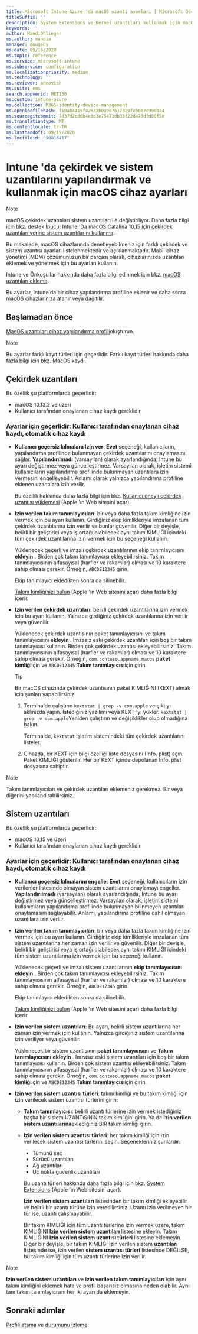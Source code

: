 ```yaml
---
title: Microsoft Intune-Azure 'da macOS uzantı ayarları | Microsoft Docs
titleSuffix: ''
description: System Extensions ve Kernel uzantıları kullanmak için macOS cihazlarında Ayarlar ekleyin, yapılandırın veya oluşturun. Ayrıca, kullanıcıların onaylanan uzantıları geçersiz kılmasına, bir takım tanımlayıcısından tüm uzantılara izin vermelerine veya Microsoft Intune içindeki belirli uzantılara veya uygulamalara izin erişmesine izin verin.
keywords: ''
author: MandiOhlinger
ms.author: mandia
manager: dougeby
ms.date: 09/16/2020
ms.topic: reference
ms.service: microsoft-intune
ms.subservice: configuration
ms.localizationpriority: medium
ms.technology: ''
ms.reviewer: annovich
ms.suite: ems
search.appverid: MET150
ms.custom: intune-azure
ms.collection: M365-identity-device-management
ms.openlocfilehash: f10a84415f42632b0a9d7b17829feb0b7c99d0a4
ms.sourcegitcommit: 7037d2cd6b4e3d3e75471db33f22d475dfd89f5e
ms.translationtype: MT
ms.contentlocale: tr-TR
ms.lasthandoff: 09/19/2020
ms.locfileid: "90815417"
---
```

# <a name="macos-device-settings-to-configure-and-use-kernel-and-system-extensions-in-intune"></a>Intune 'da çekirdek ve sistem uzantılarını yapılandırmak ve kullanmak için macOS cihaz ayarları

> [!NOTE]
> macOS çekirdek uzantıları sistem uzantıları ile değiştiriliyor. Daha fazla bilgi için bkz. [destek İpucu: Intune 'Da macOS Catalina 10,15 için çekirdek uzantıları yerine sistem uzantılarını kullanma](https://techcommunity.microsoft.com/t5/intune-customer-success/support-tip-using-system-extensions-instead-of-kernel-extensions/ba-p/1191413).

Bu makalede, macOS cihazlarında denetleyebilmeniz için farklı çekirdek ve sistem uzantısı ayarları listelenmektedir ve açıklanmaktadır. Mobil cihaz yönetimi (MDM) çözümünüzün bir parçası olarak, cihazlarınızda uzantıları eklemek ve yönetmek için bu ayarları kullanın.

Intune ve Önkoşullar hakkında daha fazla bilgi edinmek için bkz. [macOS uzantıları ekleme](kernel-extensions-overview-macos.md).

Bu ayarlar, Intune'da bir cihaz yapılandırma profiline eklenir ve daha sonra macOS cihazlarınıza atanır veya dağıtılır.

## <a name="before-you-begin"></a>Başlamadan önce

[MacOS uzantıları cihaz yapılandırma profili](kernel-extensions-overview-macos.md)oluşturun.

> [!NOTE]
> Bu ayarlar farklı kayıt türleri için geçerlidir. Farklı kayıt türleri hakkında daha fazla bilgi için bkz. [MacOS kaydı](../enrollment/macos-enroll.md).

## <a name="kernel-extensions"></a>Çekirdek uzantıları

Bu özellik şu platformlarda geçerlidir:

- macOS 10.13.2 ve üzeri
- Kullanıcı tarafından onaylanan cihaz kaydı gereklidir 

### <a name="settings-apply-to-user-approved-device-enrollment-automated-device-enrollment"></a>Ayarlar için geçerlidir: Kullanıcı tarafından onaylanan cihaz kaydı, otomatik cihaz kaydı

- **Kullanıcı geçersiz kılmalara Izin ver**: **Evet** seçeneği, kullanıcıların, yapılandırma profilinde bulunmayan çekirdek uzantılarını onaylamasını sağlar. **Yapılandırılmadı** (varsayılan) olarak ayarlandığında, Intune bu ayarı değiştirmez veya güncelleştirmez. Varsayılan olarak, işletim sistemi kullanıcıların yapılandırma profilinde bulunmayan uzantılara izin vermesini engelleyebilir. Anlamı olarak yalnızca yapılandırma profiline eklenen uzantılara izin verilir.

  Bu özellik hakkında daha fazla bilgi için bkz. [Kullanıcı onaylı çekirdek uzantısı yüklemesi](https://developer.apple.com/library/archive/technotes/tn2459/_index.html) (Apple 'ın Web sitesini açar).

- **Izin verilen takım tanımlayıcıları**: bir veya daha fazla takım kimliğine izin vermek için bu ayarı kullanın. Girdiğiniz ekip kimlikleriyle imzalanan tüm çekirdek uzantılarına izin verilir ve bunlar güvenilir. Diğer bir deyişle, belirli bir geliştirici veya iş ortağı olabilecek aynı takım KIMLIĞI içindeki tüm çekirdek uzantılarına izin vermek için bu seçeneği kullanın.

  Yüklenecek geçerli ve imzalı çekirdek uzantılarının ekip tanımlayıcısını **ekleyin** . Birden çok takım tanımlayıcısı ekleyebilirsiniz. Takım tanımlayıcısının alfasayısal (harfler ve rakamlar) olması ve 10 karaktere sahip olması gerekir. Örneğin, `ABCDE12345` girin.

  Ekip tanımlayıcı ekledikten sonra da silinebilir.

  [Takım kimliğinizi bulun](https://help.apple.com/developer-account/#/dev55c3c710c) (Apple 'ın Web sitesini açar) daha fazla bilgi içerir.

- **Izin verilen çekirdek uzantıları**: belirli çekirdek uzantılarına izin vermek için bu ayarı kullanın. Yalnızca girdiğiniz çekirdek uzantılarına izin verilir veya güvenilir.

  Yüklenecek çekirdek uzantısının paket tanımlayıcısını ve takım tanımlayıcısını **ekleyin** . İmzasız eski çekirdek uzantıları için boş bir takım tanımlayıcısı kullanın. Birden çok çekirdek uzantısı ekleyebilirsiniz. Takım tanımlayıcısının alfasayısal (harfler ve rakamlar) olması ve 10 karaktere sahip olması gerekir. Örneğin, `com.contoso.appname.macos` **paket kimliği**için ve `ABCDE12345` **Takım tanımlayıcısı**için girin.

  > [!TIP]
  > Bir macOS cihazında çekirdek uzantısının paket KIMLIĞINI (KEXT) almak için şunları yapabilirsiniz:
  >
  > 1. Terminalde çalıştırın `kextstat | grep -v com.apple` ve çıktıyı aklınızda yapın. İstediğiniz yazılımı veya KEXT 'yi yükler. `kextstat | grep -v com.apple`Yeniden çalıştırın ve değişiklikler olup olmadığına bakın.
  >
  >    Terminalde, `kextstat` işletim sistemindeki tüm çekirdek uzantılarını listeler. 
  >
  > 2. Cihazda, bir KEXT için bilgi özelliği liste dosyasını (Info. plist) açın. Paket KIMLIĞI gösterilir. Her bir KEXT içinde depolanan Info. plist dosyasına sahiptir.

> [!NOTE]
> Takım tanımlayıcıları ve çekirdek uzantıları eklemeniz gerekmez. Bir veya diğerini yapılandırabilirsiniz.

## <a name="system-extensions"></a>Sistem uzantıları

Bu özellik şu platformlarda geçerlidir:

- macOS 10,15 ve üzeri
- Kullanıcı tarafından onaylanan cihaz kaydı gereklidir

### <a name="settings-apply-to-user-approved-device-enrollment-automated-device-enrollment"></a>Ayarlar için geçerlidir: Kullanıcı tarafından onaylanan cihaz kaydı, otomatik cihaz kaydı

- **Kullanıcı geçersiz kılmalarını engelle**: **Evet** seçeneği, kullanıcıların izin verilenler listesinde olmayan sistem uzantılarını onaylamayı engeller. **Yapılandırılmadı** (varsayılan) olarak ayarlandığında, Intune bu ayarı değiştirmez veya güncelleştirmez. Varsayılan olarak, işletim sistemi kullanıcıların yapılandırma profilinde bulunmayan bilinmeyen uzantıları onaylamasını sağlayabilir. Anlamı, yapılandırma profiline dahil olmayan uzantılara izin verilir.

- **Izin verilen takım tanımlayıcıları**: bir veya daha fazla takım kimliğine izin vermek için bu ayarı kullanın. Girdiğiniz ekip kimlikleriyle imzalanan tüm sistem uzantılarına her zaman izin verilir ve güvenilir. Diğer bir deyişle, belirli bir geliştirici veya iş ortağı olabilecek aynı takım KIMLIĞI içindeki tüm sistem uzantılarına izin vermek için bu seçeneği kullanın.

  Yüklenecek geçerli ve imzalı sistem uzantılarının **ekip tanımlayıcısını** **ekleyin** . Birden çok takım tanımlayıcısı ekleyebilirsiniz. Takım tanımlayıcısının alfasayısal (harfler ve rakamlar) olması ve 10 karaktere sahip olması gerekir. Örneğin, `ABCDE12345` girin.

  Ekip tanımlayıcı ekledikten sonra da silinebilir.

  [Takım kimliğinizi bulun](https://help.apple.com/developer-account/#/dev55c3c710c) (Apple 'ın Web sitesini açar) daha fazla bilgi içerir.

- **Izin verilen sistem uzantıları**: Bu ayarı, belirli sistem uzantılarına her zaman izin vermek için kullanın. Yalnızca girdiğiniz sistem uzantılarına izin veriliyor veya güvenilir.

  Yüklenecek bir sistem uzantısının **paket tanımlayıcısını** ve **Takım tanımlayıcısını** **ekleyin** . İmzasız eski sistem uzantıları için boş bir takım tanımlayıcısı kullanın. Birden çok sistem uzantısı ekleyebilirsiniz. Takım tanımlayıcısının alfasayısal (harfler ve rakamlar) olması ve 10 karaktere sahip olması gerekir. Örneğin, `com.contoso.appname.macos` **paket kimliği**için ve `ABCDE12345` **Takım tanımlayıcısı**için girin.

- **Izin verilen sistem uzantısı türleri**: takım kimliği ve bu takım kimliği için izin verilecek sistem uzantısı türlerini girin:
  - **Takım tanımlayıcısı**: belirli uzantı türlerine izin vermek istediğiniz başka bir sistem UZANTıSıNıN takım kimliğini girin. Ya da **Izin verilen sistem uzantılarına**eklediğiniz BIR takım kimliği girin.
  - **Izin verilen sistem uzantısı türleri**: her takım kimliği için izin verilecek sistem uzantısı türlerini seçin. Seçenekleriniz şunlardır:
    - Tümünü seç
    - Sürücü uzantıları
    - Ağ uzantıları
    - Uç nokta güvenlik uzantıları

    Bu uzantı türleri hakkında daha fazla bilgi için bkz. [System Extensions](https://developer.apple.com/system-extensions/) (Apple 'ın Web sitesini açar).

    **Izin verilen sistem uzantıları** listesinden bır takım kimliği ekleyebilir ve belirli bir uzantı türüne izin verebilirsiniz. Uzantı izin verilmeyen bir tür ise, uzantı çalışmayabilir.

    Bir takım KIMLIĞI için tüm uzantı türlerine izin vermek üzere, takım KIMLIĞINI **Izin verilen sistem uzantıları** listesine ekleyin. Takım KIMLIĞINI **Izin verilen sistem uzantısı türleri** listesine eklemeyin. Diğer bir deyişle, bir takım KIMLIĞI izin verilen sistem **uzantıları** listesinde ise, izin verilen **sistem uzantısı türleri** listesinde DEĞILSE, bu takım kimliği için tüm uzantı türlerine izin verilir.

> [!NOTE]
> **Izin verilen sistem uzantıları** ve **izin verilen takım tanımlayıcıları** için aynı takım kimliğini eklemek hata ve profil başarısız olmasına neden olabilir. Aynı tam takım tanımlayıcısını her iki ayarı da eklemeyin. 

## <a name="next-steps"></a>Sonraki adımlar

[Profili atama](device-profile-assign.md) ve [durumunu izleme](device-profile-monitor.md).
